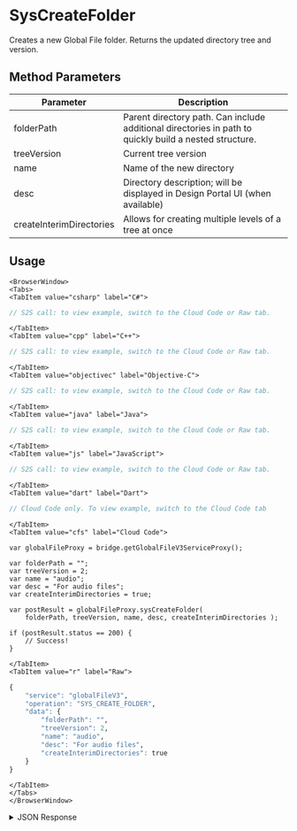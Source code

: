 # SysCreateFolder

Creates a new Global File folder. Returns the updated directory tree and version.

<PartialServop service_name="globalFileV3" operation_name="SYS_CREATE_FOLDER" />

## Method Parameters
Parameter | Description
--------- | -----------
folderPath | Parent directory path. Can include additional directories in path to quickly build a nested structure.
treeVersion | Current tree version
name | Name of the new directory
desc | Directory description; will be displayed in Design Portal UI (when available)
createInterimDirectories | Allows for creating multiple levels of a tree at once

## Usage

```mdx-code-block
<BrowserWindow>
<Tabs>
<TabItem value="csharp" label="C#">
```

```csharp
// S2S call: to view example, switch to the Cloud Code or Raw tab.
```

```mdx-code-block
</TabItem>
<TabItem value="cpp" label="C++">
```

```cpp
// S2S call: to view example, switch to the Cloud Code or Raw tab.
```

```mdx-code-block
</TabItem>
<TabItem value="objectivec" label="Objective-C">
```

```objectivec
// S2S call: to view example, switch to the Cloud Code or Raw tab.
```

```mdx-code-block
</TabItem>
<TabItem value="java" label="Java">
```

```java
// S2S call: to view example, switch to the Cloud Code or Raw tab.
```

```mdx-code-block
</TabItem>
<TabItem value="js" label="JavaScript">
```

```javascript
// S2S call: to view example, switch to the Cloud Code or Raw tab.
```

```mdx-code-block
</TabItem>
<TabItem value="dart" label="Dart">
```

```dart
// Cloud Code only. To view example, switch to the Cloud Code tab
```

```mdx-code-block
</TabItem>
<TabItem value="cfs" label="Cloud Code">
```

```cfscript
var globalFileProxy = bridge.getGlobalFileV3ServiceProxy();

var folderPath = "";
var treeVersion = 2;
var name = "audio";
var desc = "For audio files";
var createInterimDirectories = true;

var postResult = globalFileProxy.sysCreateFolder(
    folderPath, treeVersion, name, desc, createInterimDirectories );

if (postResult.status == 200) {
    // Success!
}
```

```mdx-code-block
</TabItem>
<TabItem value="r" label="Raw">
```

```r
{
	"service": "globalFileV3",
	"operation": "SYS_CREATE_FOLDER",
	"data": {
        "folderPath": "",
        "treeVersion": 2,
        "name": "audio",
        "desc": "For audio files",
        "createInterimDirectories": true
	}
}
```

```mdx-code-block
</TabItem>
</Tabs>
</BrowserWindow>
```

<details>
<summary>JSON Response</summary>

```json
{
    "status": 200,
    "data": {
        "globalTree": {
            "tree": [
                {
                    "treeId": "2188e9cf-27fa-4a33-8d06-3306f9a74bf8",
                    "children": null,
                    "name": "art",
                    "type": "Folder",
                    "desc": "Folder for art assets"
                },
                {
                    "treeId": "146cce63-da7a-40c7-bd57-5b5f81607523",
                    "children": null,
                    "name": "audio",
                    "type": "Folder",
                    "desc": "For audio files"
                }
            ],
            "treeVersion": 3
        }
    }
}
```
</details>

